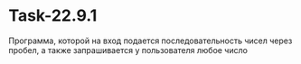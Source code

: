 # Task-22.9.1
 Программа, которой на вход подается последовательность чисел через пробел, а также запрашивается у пользователя любое число

